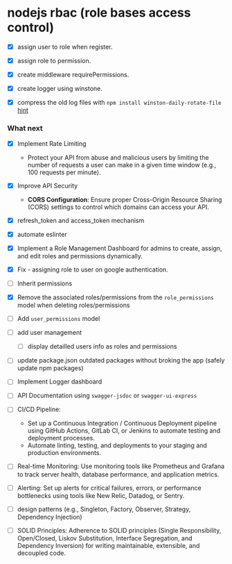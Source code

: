 # nodejs rbac (role bases access control)

- [x] assign user to role when register.
- [x] assign role to permission.
- [x] create middleware requirePermissions.

- [x] create logger using winstone.
- [x] compress the old log files with `npm install winston-daily-rotate-file` [hint](https://medium.com/@bjprajapati381/using-winston-for-logging-in-node-js-applications-d15302947c28)

### What next

- [x] Implement Rate Limiting

  - Protect your API from abuse and malicious users by limiting the number of requests a user can make in a given time window (e.g., 100 requests per minute).

- [x] Improve API Security

  - **CORS Configuration**: Ensure proper Cross-Origin Resource Sharing (CORS) settings to control which domains can access your
    API.

- [x] refresh_token and access_token mechanism

- [x] automate eslinter

- [x] Implement a Role Management Dashboard for admins to create, assign, and edit roles and permissions dynamically.

- [x] Fix - assigning role to user on google authentication.

- [ ] Inherit permissions

- [x] Remove the associated roles/permissions from the `role_permissions` model when deleting roles/permissions

- [ ] Add `user_permissions` model

- [ ] add user management

  - [ ] display detailled users info as roles and permissions

- [ ] update package.json outdated packages without broking the app (safely update npm packages)

- [ ] Implement Logger dashboard

- [ ] API Documentation using `swagger-jsdoc` or `swagger-ui-express`

- [ ] CI/CD Pipeline:

  - Set up a Continuous Integration / Continuous Deployment pipeline using GitHub Actions, GitLab CI, or Jenkins to automate testing and deployment processes.
  - Automate linting, testing, and deployments to your staging and production environments.

- [ ] Real-time Monitoring: Use monitoring tools like Prometheus and Grafana to track server health, database performance, and application metrics.

- [ ] Alerting: Set up alerts for critical failures, errors, or performance bottlenecks using tools like New Relic, Datadog, or Sentry.
- [ ] design patterns (e.g., Singleton, Factory, Observer, Strategy, Dependency Injection)
- [ ] SOLID Principles: Adherence to SOLID principles (Single Responsibility, Open/Closed, Liskov Substitution, Interface Segregation, and Dependency Inversion) for writing maintainable, extensible, and decoupled code.
